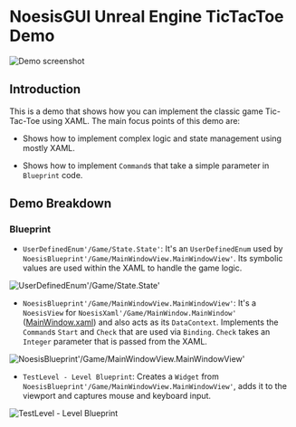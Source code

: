 # NoesisGUI Unreal Engine TicTacToe Demo

![Demo screenshot](https://noesis.github.io/NoesisGUI/Samples/TicTacToe/UE4/Screenshot.PNG)

## Introduction

This is a demo that shows how you can implement the classic game Tic-Tac-Toe using XAML. The main focus points of this demo are:

* Shows how to implement complex logic and state management using mostly XAML.

* Shows how to implement `Command`s that take a simple parameter in `Blueprint` code.


## Demo Breakdown

### Blueprint

* `UserDefinedEnum'/Game/State.State'`: It's an `UserDefinedEnum` used by `NoesisBlueprint'/Game/MainWindowView.MainWindowView'`. Its symbolic values are used within the XAML to handle the game logic.

![UserDefinedEnum'/Game/State.State'](https://noesis.github.io/NoesisGUI/Samples/TicTacToe/UE4/State.PNG)

* `NoesisBlueprint'/Game/MainWindowView.MainWindowView'`: It's a `NoesisView` for `NoesisXaml'/Game/MainWindow.MainWindow'` ([MainWindow.xaml](Content/MainWindow.xaml)) and also acts as its `DataContext`. Implements the `Command`s `Start` and `Check` that are used via `Binding`. `Check` takes an `Integer` parameter that is passed from the XAML.

![NoesisBlueprint'/Game/MainWindowView.MainWindowView'](https://noesis.github.io/NoesisGUI/Samples/TicTacToe/UE4/MainWindowView.PNG)

* `TestLevel - Level Blueprint`: Creates a `Widget` from `NoesisBlueprint'/Game/MainWindowView.MainWindowView'`, adds it to the viewport and captures mouse and keyboard input.

![TestLevel - Level Blueprint](https://noesis.github.io/NoesisGUI/Samples/TicTacToe/UE4/LevelBlueprint.PNG)

